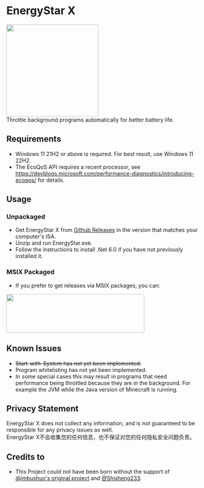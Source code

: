 # EnergyStar X

<img src=https://user-images.githubusercontent.com/17510335/188151471-c3793437-a3ff-40bf-9168-efcbd3bd2613.png width=240 height=240 /><br>
Throttle background programs automatically for better battery life. 

## Requirements 

- Windows 11 21H2 or above is required. For best result, use Windows 11 22H2. 
- The EcoQoS API requires a recent processor, see https://devblogs.microsoft.com/performance-diagnostics/introducing-ecoqos/ for details. 

## Usage 

### Unpackaged

- Get EnergyStar X from [Github Releases](https://github.com/ArakawaHenri/EnergyStarX/releases) in the version that matches your computer's ISA.
- Unzip and run EnergyStar.exe. 
- Follow the instructions to install .Net 6.0 if you have not previously installed it. 

### MSIX Packaged

- If you prefer to get releases via MSIX packages, you can:
<img src=https://getbadgecdn.azureedge.net/images/en-us%20dark.svg width=360 height=100 />

## Known Issues 

- ~~Start-with-System has not yet been implemented.~~
- Program whitelisting has not yet been implemented. 
- In some special cases this may result in programs that need performance being throttled because they are in the background. For example the JVM while the Java version of Minecraft is running. 

## Privacy Statement 

EnergyStar X does not collect any information, and is not guaranteed to be responsible for any privacy issues as well.<br>
EnergyStar X不会收集您的任何信息，也不保证对您的任何隐私安全问题负责。 

## Credits to 

- This Project could not have been born without the support of [@imbushuo's original project](https://github.com/imbushuo/EnergyStar) and [@Shisheng233](https://github.com/Shisheng233). 
